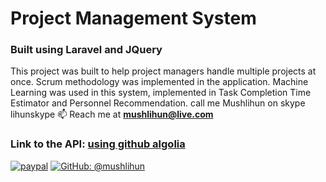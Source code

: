 # Project Management System

### Built using Laravel and JQuery

This project was built to help project managers handle multiple projects at once. Scrum methodology was implemented in the application. Machine Learning was used in this system, implemented in Task Completion Time Estimator and Personnel Recommendation.
call me Mushlihun on skype lihunskype
📫 Reach me at **mushlihun@live.com**
### Link to the API: [using github algolia](https://github.com/mushlihun/pmsphp7)
<a href="https://www.paypal.me/mushlihun"><img src="https://img.shields.io/badge/Donate-PayPal-green.svg" alt="paypal"/></a>
[![GitHub: @mushlihun](https://img.shields.io/github/followers/mushlihun?label=follow&style=social)](https://github.com/mushlihun)